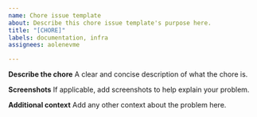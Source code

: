 ```yaml
---
name: Chore issue template
about: Describe this chore issue template's purpose here.
title: "[CHORE]"
labels: documentation, infra
assignees: aolenevme

---
```


**Describe the chore**
A clear and concise description of what the chore is.

**Screenshots**
If applicable, add screenshots to help explain your problem.

**Additional context**
Add any other context about the problem here.
